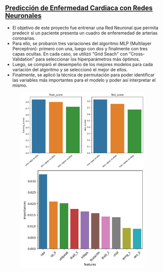 
## [ Predicción de Enfermedad Cardiaca con Redes Neuronales](https://github.com/a-jimenezc/Prediccion_de_enfermedad_cardiaca "Clic para acceder al repositorio")

* El objetivo de este proyecto fue entrenar una Red Neuronal que permita predecir si un paciente presenta un cuadro de enferemedad de arterias coronarias.
* Para ello, se probaron tres variaciones del algoritmo MLP (Multilayer Perceptron): primero con una, luego con dos y finalmente con tres capas ocultas. En cada caso, se utilizó "Grid Seach" con "Cross-Validation" para seleccionar los hiperparámetros más óptimos. 
* Luego, se comparó el desempeño de los mejores modelos para cada variación del algoritmo y se seleccionó el mejor de ellos. 
* Finalmente, se aplicó la técnica de permutación para poder identificar las variables más importantes para el modelo y poder así interpretar el mismo.

<p align="center">
<img src="images/scores1.png" alt="Alt text 1" width="400"/>  <img src="images/imprtances_test.png" alt="Alt text 2" width="400"/>
</p>
 
